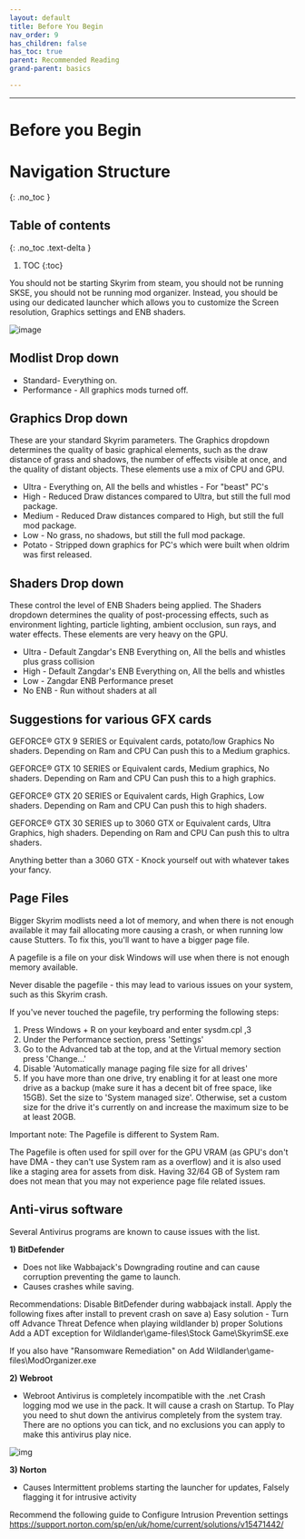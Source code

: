 ```yaml
---
layout: default
title: Before You Begin
nav_order: 9
has_children: false
has_toc: true
parent: Recommended Reading
grand-parent: basics

---
```


------
# Before you Begin

# Navigation Structure
{: .no_toc }

## Table of contents
{: .no_toc .text-delta }

1. TOC
{:toc}


You should not be starting Skyrim from steam, you should not be running SKSE, you should not be running mod organizer.  Instead, you should be using our dedicated launcher which allows you to customize the Screen resolution, Graphics settings and ENB shaders.

![image](https://user-images.githubusercontent.com/26418143/156929221-ffad3b5a-3ff2-4ce8-ab34-051760b33e50.png)

## Modlist Drop down

* Standard- Everything on.
* Performance - All graphics mods turned off.


## Graphics Drop down

These are your standard Skyrim parameters. The Graphics dropdown determines the quality of basic graphical elements, such as the draw distance of grass and shadows, the number of effects visible at once, and the quality of distant objects. These elements use a mix of CPU and GPU.

* Ultra - Everything on, All the bells and whistles - For "beast" PC's
* High - Reduced Draw distances compared to Ultra, but still the full mod package.
* Medium - Reduced Draw distances compared to High, but still the full mod package.
* Low - No grass, no shadows, but still the full mod package.
* Potato - Stripped down graphics for PC's which were built when oldrim was first released.


## Shaders Drop down

These control the level of ENB Shaders being applied. The Shaders dropdown determines the quality of post-processing effects, such as environment lighting, particle lighting, ambient occlusion, sun rays, and water effects. These elements are very heavy on the GPU.

* Ultra - Default Zangdar's ENB Everything on, All the bells and whistles plus grass collision
* High  - Default Zangdar's ENB Everything on, All the bells and whistles
* Low   - Zangdar ENB Performance preset 
* No ENB - Run without shaders at all



## Suggestions for various GFX cards

GEFORCE® GTX 9 SERIES or Equivalent cards, potato/low Graphics No shaders. Depending on Ram and CPU Can push this to a Medium graphics.

GEFORCE® GTX 10 SERIES or Equivalent cards, Medium graphics, No shaders. Depending on Ram and CPU Can push this to a high graphics.

GEFORCE® GTX 20 SERIES or Equivalent cards, High Graphics, Low shaders. Depending on Ram and CPU Can push this to high shaders.

GEFORCE® GTX 30 SERIES up to 3060 GTX or Equivalent cards, Ultra Graphics, high shaders.  Depending on Ram and CPU Can push this to ultra shaders.

Anything better than a 3060 GTX - Knock yourself out with whatever takes your fancy.

## Page Files

Bigger Skyrim modlists need a lot of memory, and when there is not enough available it may fail allocating more causing a crash, or when running low cause Stutters. To fix this, you'll want to have a bigger page file.

A pagefile is a file on your disk Windows will use when there is not enough memory available.

Never disable the pagefile - this may lead to various issues on your system, such as this Skyrim crash.

If you've never touched the pagefile, try performing the following steps:
1. Press Windows + R on your keyboard and enter sysdm.cpl ,3
2. Under the Performance section, press 'Settings'
3. Go to the Advanced tab at the top, and at the Virtual memory section press 'Change...'
4. Disable 'Automatically manage paging file size for all drives'
5. If you have more than one drive, try enabling it for at least one more drive as a backup (make sure it has a decent bit of free space, like 15GB). Set the size to 'System managed size'.
Otherwise, set a custom size for the drive it's currently on and increase the maximum size to be at least 20GB.

Important note: The Pagefile is different to System Ram.

The Pagefile is often used for spill over for the GPU VRAM (as GPU's don't have DMA - they can't use System ram as a overflow) and it is also used like a staging area for assets from disk. Having 32/64 GB of System ram does not mean that you may not experience page file related issues.

## Anti-virus software

Several Antivirus programs are known to cause issues with the list.

**1) BitDefender**

* Does not like Wabbajack's Downgrading routine and can cause corruption preventing the game to launch.
* Causes crashes while saving.

Recommendations: Disable BitDefender during wabbajack install. Apply the following fixes after install to prevent crash on save
      a) Easy solution - Turn off Advance Threat Defence when playing wildlander
      b) proper Solutions Add a ADT exception for Wildlander\game-files\Stock Game\SkyrimSE.exe

If you also have "Ransomware Remediation" on Add Wildlander\game-files\ModOrganizer.exe       

**2) Webroot**

*  Webroot Antivirus is completely incompatible with the .net Crash logging mod we use in the pack. It will cause a crash on Startup. 
   To Play you need to shut down the antivirus completely from the system tray. 
   There are no options you can tick, and no exclusions you can apply to make this antivirus play nice.

![img](https://media.discordapp.net/attachments/881254575640838254/937500500360851466/unknown.png) 

**3) Norton**

* Causes Intermittent problems starting the launcher for updates, Falsely flagging it for intrusive activity

Recommend the following guide to Configure Intrusion Prevention settings
https://support.norton.com/sp/en/uk/home/current/solutions/v15471442/

